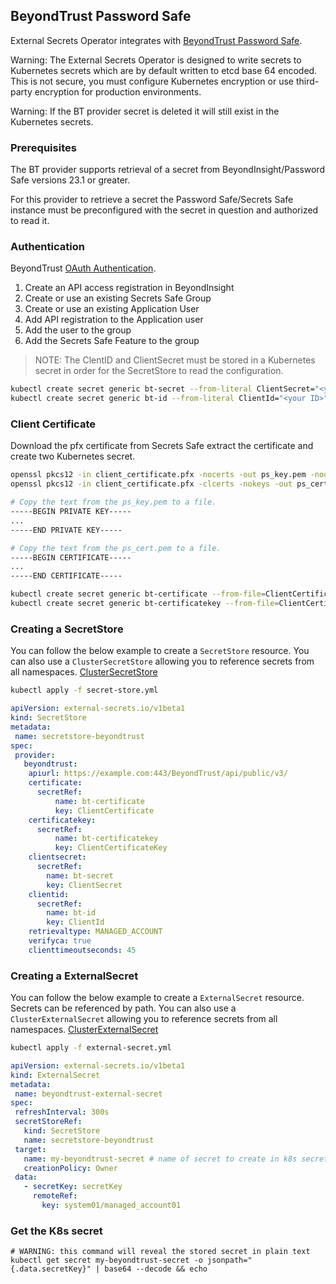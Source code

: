 ## BeyondTrust Password Safe

External Secrets Operator integrates with [BeyondTrust Password Safe](https://www.beyondtrust.com/docs/beyondinsight-password-safe/).

Warning: The External Secrets Operator is designed to write secrets to Kubernetes secrets which are by default written to etcd base 64 encoded. This is not secure, you must configure Kubernetes encryption or use third-party encryption for production environments.

Warning: If the BT provider secret is deleted it will still exist in the Kubernetes secrets.

### Prerequisites
The BT provider supports retrieval of a secret from BeyondInsight/Password Safe versions 23.1 or greater.

For this provider to retrieve a secret the Password Safe/Secrets Safe instance must be preconfigured with the secret in question and authorized to read it.

### Authentication

BeyondTrust [OAuth Authentication](https://www.beyondtrust.com/docs/beyondinsight-password-safe/ps/admin/configure-api-registration.htm).

1. Create an API access registration in BeyondInsight
2. Create or use an existing Secrets Safe Group
3. Create or use an existing Application User
4. Add API registration to the Application user
5. Add the user to the group
6. Add the Secrets Safe Feature to the group

> NOTE: The ClentID and ClientSecret must be stored in a Kubernetes secret in order for the SecretStore to read the configuration.

```sh
kubectl create secret generic bt-secret --from-literal ClientSecret="<your secret>"
kubectl create secret generic bt-id --from-literal ClientId="<your ID>"
```
### Client Certificate
Download the pfx certificate from Secrets Safe extract the certificate and create two Kubernetes secret.

```sh
openssl pkcs12 -in client_certificate.pfx -nocerts -out ps_key.pem -nodes
openssl pkcs12 -in client_certificate.pfx -clcerts -nokeys -out ps_cert.pem

# Copy the text from the ps_key.pem to a file.
-----BEGIN PRIVATE KEY-----
...
-----END PRIVATE KEY-----

# Copy the text from the ps_cert.pem to a file.
-----BEGIN CERTIFICATE-----
...
-----END CERTIFICATE-----

kubectl create secret generic bt-certificate --from-file=ClientCertificate=./ps_cert.pem
kubectl create secret generic bt-certificatekey --from-file=ClientCertificateKey=./ps_key.pem
```

### Creating a SecretStore

You can follow the below example to create a `SecretStore` resource.
You can also use a `ClusterSecretStore` allowing you to reference secrets from all namespaces. [ClusterSecretStore](https://external-secrets.io/latest/api/clustersecretstore/)

```sh
kubectl apply -f secret-store.yml
```

```yaml
apiVersion: external-secrets.io/v1beta1
kind: SecretStore
metadata:
 name: secretstore-beyondtrust
spec:
 provider:
   beyondtrust:
    apiurl: https://example.com:443/BeyondTrust/api/public/v3/
    certificate:
      secretRef:
          name: bt-certificate
          key: ClientCertificate
    certificatekey:
      secretRef:
          name: bt-certificatekey
          key: ClientCertificateKey
    clientsecret:
      secretRef:
        name: bt-secret
        key: ClientSecret
    clientid:
      secretRef:
        name: bt-id
        key: ClientId
    retrievaltype: MANAGED_ACCOUNT
    verifyca: true
    clienttimeoutseconds: 45
```

### Creating a ExternalSecret

You can follow the below example to create a `ExternalSecret` resource. Secrets can be referenced by path.
You can also use a `ClusterExternalSecret` allowing you to reference secrets from all namespaces. [ClusterExternalSecret](https://external-secrets.io/latest/api/clusterexternalsecret/)

```sh
kubectl apply -f external-secret.yml
```

```yaml
apiVersion: external-secrets.io/v1beta1
kind: ExternalSecret
metadata:
 name: beyondtrust-external-secret
spec:
 refreshInterval: 300s
 secretStoreRef:
   kind: SecretStore
   name: secretstore-beyondtrust
 target:
   name: my-beyondtrust-secret # name of secret to create in k8s secrets (etcd)
   creationPolicy: Owner
 data:
   - secretKey: secretKey
     remoteRef:
       key: system01/managed_account01
```

### Get the K8s secret

```shell
# WARNING: this command will reveal the stored secret in plain text
kubectl get secret my-beyondtrust-secret -o jsonpath="{.data.secretKey}" | base64 --decode && echo
```